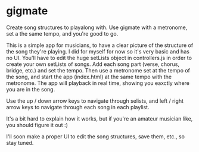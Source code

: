 # gigmate
Create song structures to playalong with. Use gigmate with a metronome, set a the same tempo, and you're good to go.

This is a simple app for musicians, to have a clear picture of the structure of the song they're playing.
I did for myself for now so it's very basic and has no UI. You'll have to edit the huge setLists object in
controllers.js in order to create your own setLists of songs. Add each song part (verse, chorus, bridge, etc.)
and set the tempo. Then use a metronome set at the tempo of the song, and start the app (index.html)
at the same tempo with the metronome. The app will playback in real time, showing you eaxctly where you are in the song.

Use the up / down arrow keys to navigate through selists, and left / right arrow keys to navigate through each song
in each playlist.

It's a bit hard to explain how it works, but if you're an amateur musician like, you should figure it out :)

I'll soon make a proper UI to edit the song structures, save them, etc., so stay tuned.
